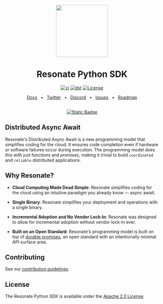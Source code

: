 <p align="center">
   <img height="170"src="https://raw.githubusercontent.com/resonatehq/resonate/main/docs/img/echo.png">
</p>

<h1 align="center">Resonate Python SDK</h1>

<div align="center">

[![ci](https://github.com/resonatehq/resonate-sdk-py/actions/workflows/ci.yml/badge.svg)](https://github.com/resonatehq/resonate-sdk-py/actions/workflows/ci.yml)
[![dst](https://github.com/resonatehq/resonate-sdk-py/actions/workflows/dst.yml/badge.svg)](https://github.com/resonatehq/resonate-sdk-py/actions/workflows/dst.yml)
[![License](https://img.shields.io/badge/License-Apache_2.0-blue.svg)](https://opensource.org/licenses/Apache-2.0)

</div>

<div align="center">
  <a href="https://docs.resonatehq.io">Docs</a>
  <span>&nbsp;&nbsp;•&nbsp;&nbsp;</span>
  <a href="https://twitter.com/resonatehqio">Twitter</a>
  <span>&nbsp;&nbsp;•&nbsp;&nbsp;</span>
  <a href="https://resonatehq.io/discord">Discord</a>
  <span>&nbsp;&nbsp;•&nbsp;&nbsp;</span>
  <a href="https://github.com/resonatehq/resonate-sdk-py/issues">Issues</a>
  <span>&nbsp;&nbsp;•&nbsp;&nbsp;</span>
  <a href="https://github.com/resonatehq/resonate/issues/131">Roadmap</a>
  <br /><br />
</div>

<div align="center">

[![Static Badge](https://img.shields.io/badge/join%20our%20waitlist-8A2BE2?color=green)](https://forms.gle/bVRdiHD4RoBgNXCV9)

</div>

## Distributed Async Await

Resonate's Distributed Async Await is a new programming model that simplifies coding for the cloud. It ensures code completion even if hardware or software failures occur during execution. The programming model does this with just functions and promises, making it trivial to build `coordinated` and `reliable` distributed applications.

## Why Resonate?

- **Cloud Computing Made Dead Simple**: Resonate simplifies coding for the cloud using an intuitive paradigm you already know — async await.

- **Single Binary**: Resonate simplifies your deployment and operations with a single binary.

- **Incremental Adoption and No Vendor Lock-In**: Resonate was designed to allow for incremental adoption without vendor lock-in ever.

- **Built on an Open Standard**: Resonate's programming model is built on top of [durable promises](https://github.com/resonatehq/durable-promise-specification), an open standard with an intentionally minimal API surface area.

## Contributing

See our [contribution guidelines](CONTRIBUTING.md).

## License

The Resonate Python SDK is available under the [Apache 2.0 License](LICENSE).
